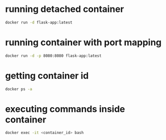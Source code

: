 # running detached container
```bash
docker run -d flask-app:latest
``` 

# running container with port mapping
```bash
docker run -d -p 8080:8080 flask-app:latest
```

# getting container id
```bash
docker ps -a
```

# executing commands inside container

```bash
docker exec -it <container_id> bash
```

